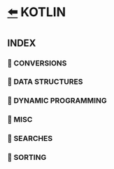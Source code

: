 # [:arrow_left:](../README.md) KOTLIN

## INDEX

### :rocket: CONVERSIONS

### :rocket: DATA STRUCTURES

### :rocket: DYNAMIC PROGRAMMING

### :rocket: MISC

### :rocket: SEARCHES

### :rocket: SORTING